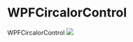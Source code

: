 # WPFCircalorControl
WPFCircalorControl
![](https://github.com/thunshell/Nier/blob/master/WPFCircalorControl/circalor.gif)
